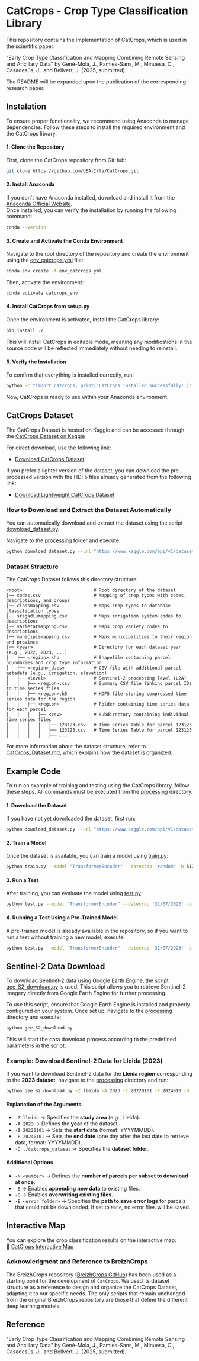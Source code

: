 # CatCrops - Crop Type Classification Library

This repository contains the implementation of CatCrops, which is used in the scientific paper: 
 
"Early Crop Type Classification and Mapping Combining Remote Sensing and Ancillary Data" by Gené-Mola, J., Pamies-Sans, M., Minuesa, C., Casadesús, J., and Bellvert, J. (2025, submitted).
 
The README will be expanded upon the publication of the corresponding research paper.


## Instalation
To ensure proper functionality, we recommend using Anaconda to manage dependencies. Follow these steps to install the 
required environment and the CatCrops library.

#### 1. Clone the Repository  
First, clone the CatCrops repository from GitHub: 
```bash
git clone https://github.com/UEA-Irta/CatCrops.git
```

#### 2. Install Anaconda  
If you don’t have Anaconda installed, download and install it from the [Anaconda Official Website](https://www.anaconda.com/products/distribution#download-section).  
Once installed, you can verify the installation by running the following command:  

```bash
conda --version
```

#### 3. Create and Activate the Conda Environment  
Navigate to the root directory of the repository and create the environment using the [env_catcrops.yml](env_catcrops.yml) file:  
```bash
conda env create -f env_catcrops.yml
```

Then, activate the environment:  
```bash
conda activate catcrops_env
```

#### 4. Install CatCrops from setup.py  
Once the environment is activated, install the CatCrops library:  
```bash
pip install ./
```

This will install CatCrops in editable mode, meaning any modifications in the source code will be reflected 
immediately without needing to reinstall.

#### 5. Verify the Installation  
To confirm that everything is installed correctly, run:  
```bash
python -c "import catcrops; print('CatCrops installed successfully!')"  
```
Now, CatCrops is ready to use within your Anaconda environment.


## CatCrops Dataset

The CatCrops Dataset is hosted on Kaggle and can be accessed through the [CatCrops Dataset on Kaggle](https://www.kaggle.com/datasets/irtaremotesensing/catcrops-dataset)

For direct download, use the following link: 
* [Download CatCrops Dataset](https://www.kaggle.com/api/v1/datasets/download/irtaremotesensing/catcrops-dataset-csv)

If you prefer a lighter version of the dataset, you can download the pre-processed version with the HDF5 files 
already generated from the following link: 
* [Download Lightweight CatCrops Dataset](https://www.kaggle.com/api/v1/datasets/download/irtaremotesensing/catcrops-dataset-hd5)


### How to Download and Extract the Dataset Automatically
You can automatically download and extract the dataset using the script [download_dataset.py](processing/download_dataset.py).

Navigate to the [processing](processing) folder and execute:
```bash
python download_dataset.py --url "https://www.kaggle.com/api/v1/datasets/download/irtaremotesensing/catcrops-dataset-csv" --zip_path "catcrops_dataset.zip" --extract_folder "./"
```

### Dataset Structure

The CatCrops Dataset follows this directory structure:

```tree
<root>                           # Root directory of the dataset
│── codes.csv                    # Mapping of crop types with codes, descriptions, and groups
│── classmapping.csv             # Maps crop types to database classification types
│── sregadiumapping.csv          # Maps irrigation system codes to descriptions
│── varietatmapping.csv          # Maps crop variety codes to descriptions
│── municipismapping.csv         # Maps municipalities to their region and province
│── <year>                       # Directory for each dataset year (e.g., 2022, 2023, ...)
│   ├── <region>.shp             # Shapefile containing parcel boundaries and crop type information
│   ├── <region>_d.csv           # CSV file with additional parcel metadata (e.g., irrigation, elevation)
│   ├── <level>                  # Sentinel-2 processing level (L2A)
│   │   ├── <region>.csv         # Summary CSV file linking parcel IDs to time series files
│   │   ├── <region>.h5          # HDF5 file storing compressed time series data for the region
│   │   ├── <region>             # Folder containing time series data for each parcel
│   │   │   ├── <csv>            # Subdirectory containing individual time series files
│   │   │   │   ├── 123123.csv   # Time Series Table for parcel 123123
│   │   │   │   ├── 123125.csv   # Time Series Table for parcel 123125
│   │   │   │   ├── ...
```

For more information about the dataset structure, refer to [CatCrops_Dataset.md](docs/CatCrops_Dataset.md), which 
explains how the dataset is organized.


## Example Code

To run an example of training and testing using the CatCrops library, follow these steps. All commands must be 
executed from the [processing](processing) directory.

#### 1. Download the Dataset  
If you have not yet downloaded the dataset, first run:
```bash
python download_dataset.py --url "https://www.kaggle.com/api/v1/datasets/download/irtaremotesensing/catcrops-dataset-csv" --zip_path "catcrops_dataset.zip" --extract_folder "./"
```
#### 2. Train a Model  
Once the dataset is available, you can train a model using [train.py](processing/train.py):
```bash
python train.py --model "TransformerEncoder" --datecrop 'random' -b 512 -e 120 -m "evaluation1" -D "./catcrops_dataset/" --weight-decay 5e-08 --learning-rate 1e-3 --preload-ram -l "./RESULTS" --use_previous_year_TS --sparse --cp --doa  --L2A --pclassid --pcrop --pvar --sreg --mun --com --prov --elev --slope --trial "Trial01"
```

#### 3. Run a Test  
After training, you can evaluate the model using [test.py](processing/test.py):
```bash
python test.py --model "TransformerEncoder" --datecrop '31/07/2023' -b 512 -m "test2023" -D "./catcrops_dataset/" --weight-decay 5e-08 --learning-rate 1e-3 --preload-ram -l "./RESULTS" --use_previous_year_TS --sparse --cp --doa --L2A --pclassid --pcrop --pvar --sreg --mun --com --prov --elev --slope --do_shp --trial "Trial01"
```

#### 4. Running a Test Using a Pre-Trained Model  
A pre-trained model is already available in the repository, so if you want to run a test without training a new model, execute:
```bash
python test.py --model "TransformerEncoder" --datecrop '31/07/2023' -b 512 -e 78 -m "test2023" -D "./catcrops_dataset/" --weight-decay 5e-08 --learning-rate 1e-3 --preload-ram -l "./RESULTS" --use_previous_year_TS --sparse --cp --doa --L2A --pclassid --pcrop --pvar --sreg --mun --com --prov --elev --slope --do_shp --trial "Trial00"
```

## Sentinel-2 Data Download

To download Sentinel-2 data using [Google Earth Engine](https://earthengine.google.com/), the script 
[gee_S2_download.py](processing/gee_S2_download.py) is used. This script allows you to retrieve Sentinel-2 imagery 
directly from Google Earth Engine for further processing.

To use this script, ensure that Google Earth Engine is installed and properly configured on your system. Once set up, 
navigate to the [processing](processing) directory and execute:

```bash
python gee_S2_download.py
```

This will start the data download process according to the predefined parameters in the script.

### Example: Download Sentinel-2 Data for Lleida (2023)
If you want to download Sentinel-2 data for the **Lleida region** corresponding to the **2023 dataset**, navigate to
the [processing](processing) directory and run:

```bash
python gee_S2_download.py -Z lleida -A 2023 -I 20220101 -F 2024010 -D ./catcrops_dataset
```

#### Explanation of the Arguments  
- `-Z lleida` → Specifies the **study area** (e.g., Lleida).  
- `-A 2023` → Defines the **year** of the dataset.  
- `-I 20220101` → Sets the **start date** (format: YYYYMMDD).  
- `-F 20240101` → Sets the **end date** (one day after the last date to retrieve data, format: YYYYMMDD).  
- `-D ./catcrops_dataset` → Specifies the **dataset folder**.  

#### Additional Options  
- `-N <number>` → Defines the **number of parcels per subset to download at once**.  
- `-B` → Enables **appending new data** to existing files.  
- `-O` → Enables **overwriting existing files**.  
- `-E <error_folder>` → Specifies the **path to save error logs** for parcels that could not be downloaded. If set to `None`, no error files will be saved.


## Interactive Map

You can explore the crop classification results on the interactive map:  
🔗 [CatCrops Interactive Map](https://catcrops2023.irtav7.cat/)


### Acknowledgment and Reference to BreizhCrops
The BreizhCrops repository ([BreizhCrops GitHub](https://github.com/dl4sits/BreizhCrops)) has been used as a starting point for the development of `CatCrops`. 
We used its dataset structure as a reference to design and organize the CatCrops Dataset, adapting it to our specific needs.
The only scripts that remain unchanged from the original BreizhCrops repository are those that define the different deep learning models.

## Reference
"Early Crop Type Classification and Mapping Combining Remote Sensing and Ancillary Data" by Gené-Mola, J., Pamies-Sans, M., Minuesa, C., Casadesús, J., and Bellvert, J. (2025, submitted).
